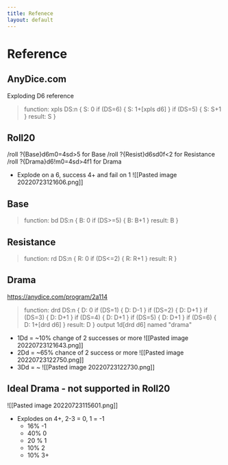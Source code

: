 ```yaml
---
title: Refenece
layout: default
---
```


# Reference

## AnyDice.com
Exploding D6 reference
> function: xpls DS:n {
  S: 0
  if (DS=6) {
    S: 1+[xpls d6]
  }
  if (DS=5) {
    S: S+1
  }
  result: S
}

## Roll20
/roll ?{Base}d6m0=4sd>5 for Base
/roll ?{Resist}d6sd0f<2 for Resistance
/roll ?{Drama}d6!m0=4sd>4f1 for Drama
- Explode on a 6, success 4+ and fail on 1
![[Pasted image 20220723121606.png]]

## Base
> function: bd DS:n {
  B: 0
  if (DS>=5) {
    B: B+1
  }
  result: B
}

## Resistance
> function: rd DS:n {
  R: 0
  if (DS<=2) {
    R: R+1
  }
  result: R
}

## Drama
https://anydice.com/program/2a114
> function: drd DS:n {
  D: 0
  if (DS=1) {
    D: D-1
  }
  if (DS=2) {
    D: D+1
  }
  if (DS=3) {
    D: D+1
  }
  if (DS=4) {
    D: D+1
  }
  if (DS=5) {
    D: D+1
  }
  if (DS=6) {
    D: 1+[drd d6]
  }
  result: D
}
output 1d[drd d6] named "drama"

- 1Dd = ~10% change of 2 successes or more
![[Pasted image 20220723121643.png]]
- 2Dd = ~65% chance of 2 success or more
![[Pasted image 20220723122750.png]]
- 3Dd = ~
![[Pasted image 20220723122730.png]]







## Ideal Drama - not supported in Roll20
![[Pasted image 20220723115601.png]]
- Explodes on 4+, 2-3 = 0, 1 = -1
	- 16% -1
	- 40% 0
	- 20 % 1
	- 10% 2
	- 10% 3+
